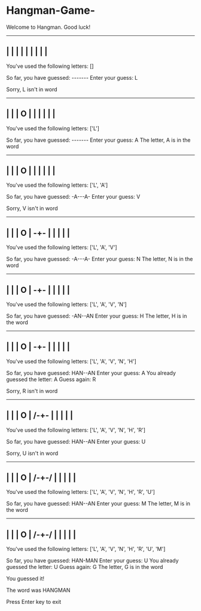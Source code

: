 # Hangman-Game-
Welcome to Hangman. Good luck!

 ------
 |    |
 |
 |
 |
 |
 |
 |
 |
----------


You've used the following letters:
 []

So far, you have guessed:        -------
Enter your guess:       L

Sorry, L isn't in word

 ------
 |    |
 |    O
 |
 |
 |
 |
 |
 |
----------


You've used the following letters:
 ['L']

So far, you have guessed:        -------
Enter your guess:       A
The letter,  A is in the word

 ------
 |    |
 |    O
 |
 |
 |
 |
 |
 |
----------


You've used the following letters:
 ['L', 'A']

So far, you have guessed:        -A---A-
Enter your guess:       V

Sorry, V isn't in word

 ------
 |    |
 |    O
 |   -+-
 |
 |
 |
 |
 |
----------


You've used the following letters:
 ['L', 'A', 'V']

So far, you have guessed:        -A---A-
Enter your guess:       N
The letter,  N is in the word

 ------
 |    |
 |    O
 |   -+-
 |
 |
 |
 |
 |
----------


You've used the following letters:
 ['L', 'A', 'V', 'N']

So far, you have guessed:        -AN--AN
Enter your guess:       H
The letter,  H is in the word

 ------
 |    |
 |    O
 |   -+-
 |
 |
 |
 |
 |
----------


You've used the following letters:
 ['L', 'A', 'V', 'N', 'H']

So far, you have guessed:        HAN--AN
Enter your guess:       A
You already guessed the letter:  A
Guess again:    R

Sorry, R isn't in word

 ------
 |    |
 |    O
 |  /-+-
 |
 |
 |
 |
 |
----------


You've used the following letters:
 ['L', 'A', 'V', 'N', 'H', 'R']

So far, you have guessed:        HAN--AN
Enter your guess:       U

Sorry, U isn't in word

 ------
 |    |
 |    O
 |  /-+-/
 |
 |
 |
 |
 |
----------


You've used the following letters:
 ['L', 'A', 'V', 'N', 'H', 'R', 'U']

So far, you have guessed:        HAN--AN
Enter your guess:       M
The letter,  M is in the word

 ------
 |    |
 |    O
 |  /-+-/
 |
 |
 |
 |
 |
----------


You've used the following letters:
 ['L', 'A', 'V', 'N', 'H', 'R', 'U', 'M']

So far, you have guessed:        HAN-MAN
Enter your guess:       U
You already guessed the letter:  U
Guess again:    G
The letter,  G is in the word

You guessed it!

The word was HANGMAN


Press Enter key to exit
